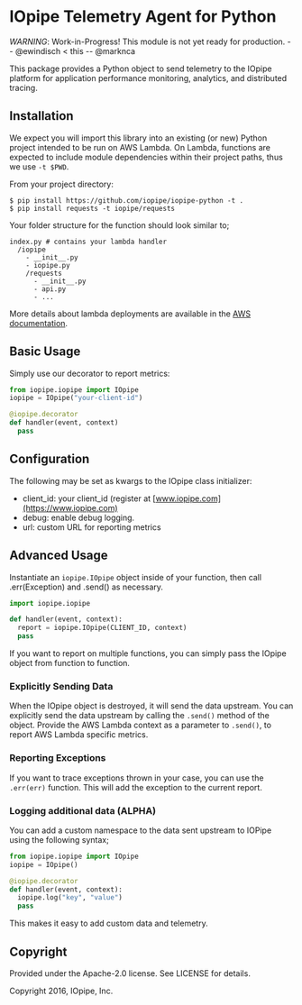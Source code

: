 # IOpipe Telemetry Agent for Python

*WARNING*: Work-in-Progress! This module is not yet ready for production. -- @ewindisch < this -- @marknca

This package provides a Python object to send telemetry to the IOpipe platform for application performance monitoring, analytics, and distributed tracing.

## Installation

We expect you will import this library into an existing (or new) Python project
intended to be run on AWS Lambda.  On Lambda, functions are expected to include
module dependencies within their project paths, thus we use `-t $PWD`.

From your project directory:

```
$ pip install https://github.com/iopipe/iopipe-python -t .
$ pip install requests -t iopipe/requests
```

Your folder structure for the function should look similar to;

```
index.py # contains your lambda handler
  /iopipe
    - __init__.py
    - iopipe.py
    /requests
      - __init__.py
      - api.py
      - ...
```      

More details about lambda deployments are available in the [AWS documentation](https://docs.aws.amazon.com/lambda/latest/dg/lambda-python-how-to-create-deployment-package.html).

## Basic Usage

Simply use our decorator to report metrics:

```python
from iopipe.iopipe import IOpipe
iopipe = IOpipe("your-client-id")

@iopipe.decorator
def handler(event, context)
  pass
```

## Configuration

The following may be set as kwargs to the IOpipe class initializer:

- client_id: your client_id (register at [www.iopipe.com](https://www.iopipe.com)
- debug: enable debug logging.
- url: custom URL for reporting metrics

## Advanced Usage

Instantiate an ```iopipe.IOpipe``` object inside of your function, then
call .err(Exception) and .send() as necessary.

```python
import iopipe.iopipe

def handler(event, context):
  report = iopipe.IOpipe(CLIENT_ID, context)
  pass
```

If you want to report on multiple functions, you can simply pass the IOpipe object from function to function.

### Explicitly Sending Data

When the IOpipe object is destroyed, it will send the data upstream. You can explicitly send the data upstream by calling the `.send()` method of the object. Provide the AWS Lambda context as a parameter to `.send()`, to report AWS Lambda specific metrics.

### Reporting Exceptions

If you want to trace exceptions thrown in your case, you can use the `.err(err)` function. This will add the exception to the current report.

### Logging additional data (ALPHA)

You can add a custom namespace to the data sent upstream to IOPipe using the following syntax;

```python
from iopipe.iopipe import IOpipe
iopipe = IOpipe()

@iopipe.decorator
def handler(event, context):
  iopipe.log("key", "value")
  pass
```

This makes it easy to add custom data and telemetry.

## Copyright

Provided under the Apache-2.0 license. See LICENSE for details.

Copyright 2016, IOpipe, Inc.
